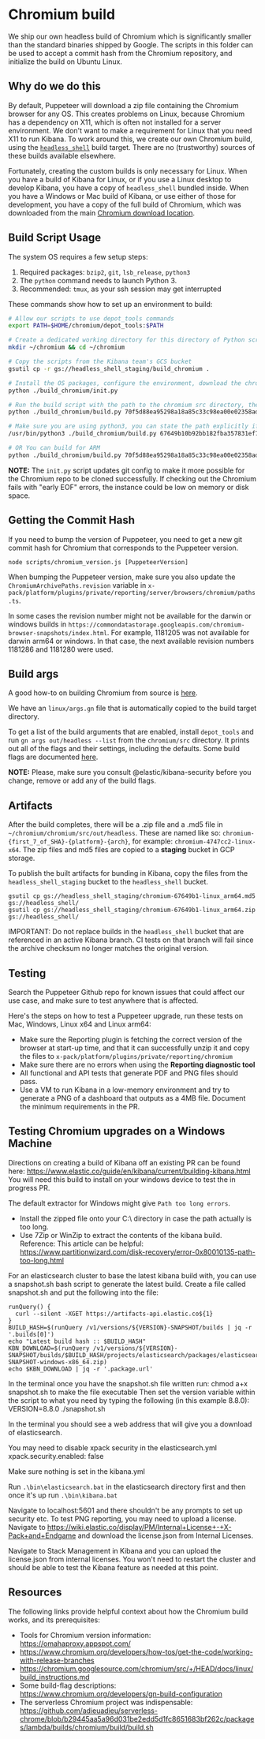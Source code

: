 # Chromium build

We ship our own headless build of Chromium which is significantly smaller than
the standard binaries shipped by Google. The scripts in this folder can be used
to accept a commit hash from the Chromium repository, and initialize the build
on Ubuntu Linux.

## Why do we do this

By default, Puppeteer will download a zip file containing the Chromium browser for any
OS. This creates problems on Linux, because Chromium has a dependency on X11, which
is often not installed for a server environment. We don't want to make a requirement
for Linux that you need X11 to run Kibana. To work around this, we create our own Chromium
build, using the
[`headless_shell`](https://chromium.googlesource.com/chromium/src/+/5cf4b8b13ed518472038170f8de9db2f6c258fe4/headless)
build target. There are no (trustworthy) sources of these builds available elsewhere.

Fortunately, creating the custom builds is only necessary for Linux. When you have a build
of Kibana for Linux, or if you use a Linux desktop to develop Kibana, you have a copy of
`headless_shell` bundled inside. When you have a Windows or Mac build of Kibana, or use
either of those for development, you have a copy of the full build of Chromium, which
was downloaded from the main [Chromium download
location](https://commondatastorage.googleapis.com/chromium-browser-snapshots/index.html).

## Build Script Usage

The system OS requires a few setup steps:
1. Required packages: `bzip2`, `git`, `lsb_release`, `python3`
2. The `python` command needs to launch Python 3.
3. Recommended: `tmux`, as your ssh session may get interrupted

These commands show how to set up an environment to build:
```sh
# Allow our scripts to use depot_tools commands
export PATH=$HOME/chromium/depot_tools:$PATH

# Create a dedicated working directory for this directory of Python scripts.
mkdir ~/chromium && cd ~/chromium

# Copy the scripts from the Kibana team's GCS bucket
gsutil cp -r gs://headless_shell_staging/build_chromium .

# Install the OS packages, configure the environment, download the chromium source (25GB)
python ./build_chromium/init.py

# Run the build script with the path to the chromium src directory, the git commit hash
python ./build_chromium/build.py 70f5d88ea95298a18a85c33c98ea00e02358ad75 x64

# Make sure you are using python3, you can state the path explicitly if needed
/usr/bin/python3 ./build_chromium/build.py 67649b10b92bb182fba357831ef7dd6a1baa5648 x64

# OR You can build for ARM
python ./build_chromium/build.py 70f5d88ea95298a18a85c33c98ea00e02358ad75 arm64
```

**NOTE:** The `init.py` script updates git config to make it more possible for
the Chromium repo to be cloned successfully. If checking out the Chromium fails
with "early EOF" errors, the instance could be low on memory or disk space.

## Getting the Commit Hash

If you need to bump the version of Puppeteer, you need to get a new git commit hash for Chromium that corresponds to the Puppeteer version.
```
node scripts/chromium_version.js [PuppeteerVersion]
```

When bumping the Puppeteer version, make sure you also update the `ChromiumArchivePaths.revision` variable in
`x-pack/platform/plugins/private/reporting/server/browsers/chromium/paths.ts`.

In some cases the revision number might not be available for the darwin or windows builds in `https://commondatastorage.googleapis.com/chromium-browser-snapshots/index.html`. For example, 1181205 was not available for darwin arm64 or windows. In that case, the next available revision numbers 1181286 and 1181280 were used. 

## Build args

A good how-to on building Chromium from source is
[here](https://chromium.googlesource.com/chromium/src/+/master/docs/get_the_code.md).

We have an `linux/args.gn` file that is automatically copied to the build target directory.

To get a list of the build arguments that are enabled, install `depot_tools` and run
`gn args out/headless --list` from the `chromium/src` directory. It prints out all of the flags and their
settings, including the defaults. Some build flags are documented
[here](https://www.chromium.org/developers/gn-build-configuration).

**NOTE:** Please, make sure you consult @elastic/kibana-security before you change, remove or add any of the build flags.

## Artifacts

After the build completes, there will be a .zip file and a .md5 file in `~/chromium/chromium/src/out/headless`. These are named like so: `chromium-{first_7_of_SHA}-{platform}-{arch}`, for example: `chromium-4747cc2-linux-x64`.
The zip files and md5 files are copied to a **staging** bucket in GCP storage.

To publish the built artifacts for bunding in Kibana, copy the files from the `headless_shell_staging` bucket to the `headless_shell` bucket.
```
gsutil cp gs://headless_shell_staging/chromium-67649b1-linux_arm64.md5 gs://headless_shell/
gsutil cp gs://headless_shell_staging/chromium-67649b1-linux_arm64.zip gs://headless_shell/
```

IMPORTANT: Do not replace builds in the `headless_shell` bucket that are referenced in an active Kibana branch. CI tests on that branch will fail since the archive checksum no longer matches the original version.

## Testing
Search the Puppeteer Github repo for known issues that could affect our use case, and make sure to test anywhere that is affected.

Here's the steps on how to test a Puppeteer upgrade, run these tests on Mac, Windows, Linux x64 and Linux arm64:

- Make sure the Reporting plugin is fetching the correct version of the browser
  at start-up time, and that it can successfully unzip it and copy the files to
  `x-pack/platform/plugins/private/reporting/chromium`
- Make sure there are no errors when using the **Reporting diagnostic tool**
- All functional and API tests that generate PDF and PNG files should pass.
- Use a VM to run Kibana in a low-memory environment and try to generate a PNG of a dashboard that outputs as a 4MB file. Document the minimum requirements in the PR.

## Testing Chromium upgrades on a Windows Machine

Directions on creating a build of Kibana off an existing PR can be found here: 
https://www.elastic.co/guide/en/kibana/current/building-kibana.html 
You will need this build to install on your windows device to test the in progress PR. 

The default extractor for Windows might give `Path too long errors`. 
- Install the zipped file onto your C:\ directory in case the path actually is too long. 
- Use 7Zip or WinZip to extract the contents of the kibana build.
Reference: This article can be helpful:
https://www.partitionwizard.com/disk-recovery/error-0x80010135-path-too-long.html  

For an elasticsearch cluster to base the latest kibana build with, you can use a snapshot.sh bash script to generate the latest build. Create a file called snapshot.sh and put the following into the file: 

```
runQuery() {
  curl --silent -XGET https://artifacts-api.elastic.co${1}
}
BUILD_HASH=$(runQuery /v1/versions/${VERSION}-SNAPSHOT/builds | jq -r '.builds[0]')
echo "Latest build hash :: $BUILD_HASH"
KBN_DOWNLOAD=$(runQuery /v1/versions/${VERSION}-SNAPSHOT/builds/$BUILD_HASH/projects/elasticsearch/packages/elasticsearch-${VERSION}-SNAPSHOT-windows-x86_64.zip)
echo $KBN_DOWNLOAD | jq -r '.package.url'
```

In the terminal once you have the snapshot.sh file written run: 
chmod a+x snapshot.sh to make the file executable
Then set the version variable within the script to what you need by typing the following (in this example 8.8.0):
VERSION=8.8.0 ./snapshot.sh

In the terminal you should see a web address that will give you a download of elasticsearch. 

You may need to disable xpack security in the elasticsearch.yml 
xpack.security.enabled: false

Make sure nothing is set in the kibana.yml

Run `.\bin\elasticsearch.bat` in the elasticsearch directory first and then once it's up run `.\bin\kibana.bat`

Navigate to localhost:5601 and there shouldn't be any prompts to set up security etc. To test PNG reporting, you may need to upload a license. Navigate to https://wiki.elastic.co/display/PM/Internal+License+-+X-Pack+and+Endgame and download the license.json from Internal Licenses. 

Navigate to Stack Management in Kibana and you can upload the license.json from internal licenses. You won't need to restart the cluster and should be able to test the Kibana feature as needed at this point. 

## Resources

The following links provide helpful context about how the Chromium build works, and its prerequisites:

- Tools for Chromium version information: https://omahaproxy.appspot.com/
- https://www.chromium.org/developers/how-tos/get-the-code/working-with-release-branches
- https://chromium.googlesource.com/chromium/src/+/HEAD/docs/linux/build_instructions.md
- Some build-flag descriptions: https://www.chromium.org/developers/gn-build-configuration
- The serverless Chromium project was indispensable: https://github.com/adieuadieu/serverless-chrome/blob/b29445aa5a96d031be2edd5d1fc8651683bf262c/packages/lambda/builds/chromium/build/build.sh
